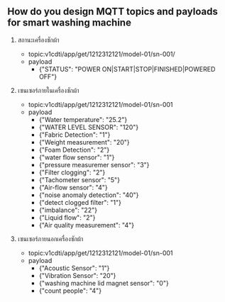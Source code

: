 ## How do you design MQTT topics and payloads for smart washing machine

1. สถานะเครื่องซักผ้า
    - topic:v1cdti/app/get/1212312121/model-01/sn-001/
    - payload
        - {"STATUS": "POWER ON|START|STOP|FINISHED|POWERED OFF"}
1. เซนเซอร์ภายในเครื่องซักผ้า
    - topic:v1cdti/app/get/1212312121/model-01/sn-001
    - payload
        - {"Water temperature": "25.2"}
        - {"WATER LEVEL SENSOR": "120"}
        - {"Fabric Detection": "1"}
        - {"Weight measurement": "20"}
        - {"Foam Detection": "2"}
        - {"water flow sensor": "1"}
        - {"pressure measuremer sensor": "3"}
        - {"Filter clogging": "2"}
        - {"Tachometer sensor": "5"}
        - {"Air-flow sensor": "4"}
        - {"noise anomaly detection": "40"}
        - {"detect clogged filter": "1"}
        - {"imbalance": "22"}
        - {"Liquid flow": "2"}
        - {"Air quality measurement": "4"}
        

 1. เซนเซอร์ภายนอกเครื่องซักผ้า
    - topic:v1cdti/app/get/1212312121/model-01/sn-001
    - payload
        - {"Acoustic Sensor": "1"}
        - {"Vibration Sensor": "20"}
        - {"washing machine lid magnet sensor": "0"}
        - {"count people": "4"}



